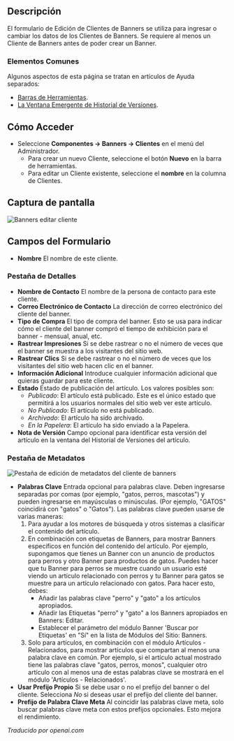 <!-- Filename: Help4.x:Banners:_New_or_Edit_Client  / Display title: Bannières : Modifier le client -->

## Descripción

El formulario de Edición de Clientes de Banners se utiliza para ingresar o cambiar los datos de los Clientes de Banners. Se requiere al menos un Cliente de Banners antes de poder crear un Banner.

### Elementos Comunes

Algunos aspectos de esta página se tratan en artículos de Ayuda separados:

* [Barras de Herramientas](jdocmanual?article=help/common-elements/toolbars).
* [La Ventana Emergente de Historial de Versiones](jdocmanual?article=help/common-elements/edit-version-history).

## Cómo Acceder

- Seleccione **Componentes → Banners → Clientes** en el menú del Administrador.
  - Para crear un nuevo Cliente, seleccione el botón **Nuevo** en la barra de herramientas.
  - Para editar un Cliente existente, seleccione el **nombre** en la columna de Clientes.

## Captura de pantalla

![Banners editar cliente](../../../es/imagenes/banners/banners-edit-client-details-tab.png)

## Campos del Formulario

- **Nombre** El nombre de este cliente.

### Pestaña de Detalles

- **Nombre de Contacto** El nombre de la persona de contacto para este cliente.
- **Correo Electrónico de Contacto** La dirección de correo electrónico del cliente del banner.
- **Tipo de Compra** El tipo de compra del banner. Esto se usa para
  indicar cómo el cliente del banner compró el tiempo de exhibición para el
  banner - mensual, anual, etc.
- **Rastrear Impresiones** Si se debe rastrear o no el número de veces que
  el banner se muestra a los visitantes del sitio web.
- **Rastrear Clics** Si se debe rastrear o no el número de veces que
  los visitantes del sitio web hacen clic en el banner.
- **Información Adicional** Introduce cualquier información adicional que quieras
  guardar para este cliente.
- **Estado** Estado de publicación del artículo. Los valores posibles son:
  - *Publicado*: El artículo está publicado. Este es el único estado que permitirá
    a los usuarios normales del sitio web ver este artículo.
  - *No Publicado*: El artículo no está publicado.
  - *Archivado*: El artículo ha sido archivado.
  - *En la Papelera*: El artículo ha sido enviado a la Papelera.
- **Nota de Versión** Campo opcional para identificar esta versión del artículo
  en la ventana del Historial de Versiones del artículo.

### Pestaña de Metadatos

![Pestaña de edición de metadatos del cliente de banners](../../../es/images/banners/banners-edit-client-metadata-tab.png)

- **Palabras Clave** Entrada opcional para palabras clave. Deben ingresarse separadas
  por comas (por ejemplo, "gatos, perros, mascotas") y pueden ingresarse en
  mayúsculas o minúsculas. (Por ejemplo, "GATOS" coincidirá con "gatos" o
  "Gatos"). Las palabras clave pueden usarse de varias maneras:
  1.  Para ayudar a los motores de búsqueda y otros sistemas a clasificar el contenido del
      artículo.
  2.  En combinación con etiquetas de Banners, para mostrar Banners específicos en función
      del contenido del artículo. Por ejemplo, supongamos que tienes un Banner con un anuncio
      de productos para perros y otro Banner para productos de gatos. Puedes hacer que tu Banner
      para perros se muestre cuando un usuario esté viendo un artículo relacionado con perros y tu
      Banner para gatos se muestre para un artículo relacionado con gatos. Para hacer esto, debes:
      - Añadir las palabras clave "perro" y "gato" a los artículos apropiados.
      - Añadir las Etiquetas "perro" y "gato" a los Banners apropiados en
        Banners: Editar.
      - Establecer el parámetro del módulo Banner 'Buscar por Etiquetas' en "Sí" en
        la lista de Módulos del Sitio: Banners.
  3.  Solo para artículos, en combinación con el módulo Artículos - Relacionados,
      para mostrar artículos que compartan al menos una palabra clave en común. Por
      ejemplo, si el artículo actual mostrado tiene las palabras clave "gatos,
      perros, monos", cualquier otro artículo con al menos una de estas
      palabras clave se mostrará en el módulo 'Artículos - Relacionados'.
- **Usar Prefijo Propio** Si se debe usar o no el prefijo del banner o del
  cliente. Selecciona *No* si deseas usar el prefijo del cliente del banner.
- **Prefijo de Palabra Clave Meta** Al coincidir las palabras clave meta, solo buscar
  palabras clave meta con estos prefijos opcionales. Esto mejora el rendimiento.

*Traducido por openai.com*

